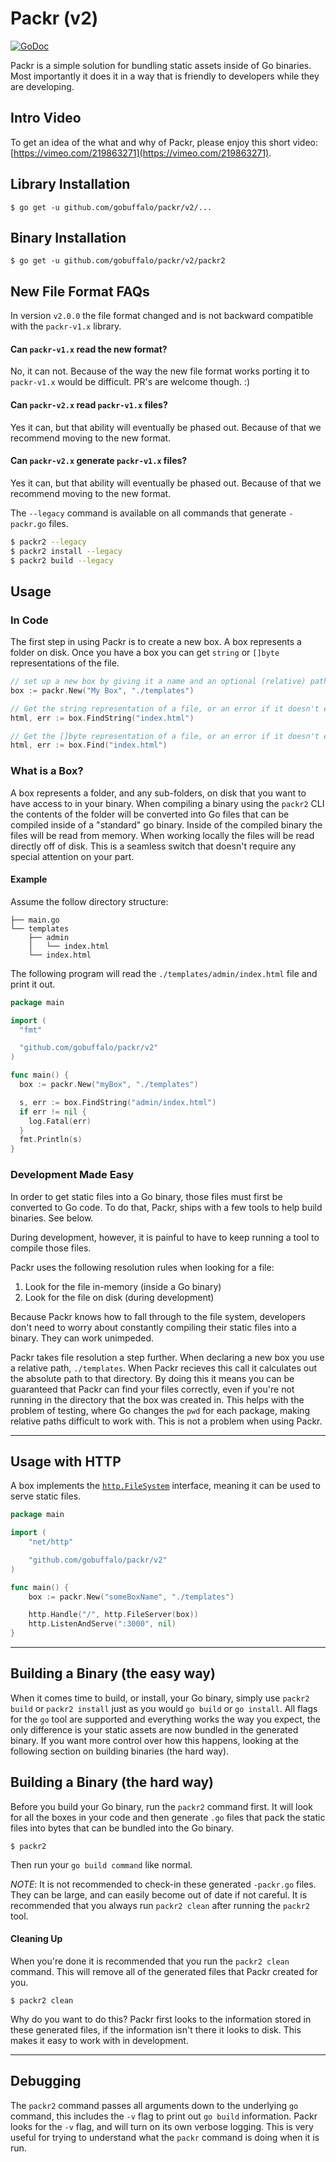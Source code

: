 # Packr (v2)

[![GoDoc](https://godoc.org/github.com/gobuffalo/packr/v2?status.svg)](https://godoc.org/github.com/gobuffalo/packr/v2)

Packr is a simple solution for bundling static assets inside of Go binaries. Most importantly it does it in a way that is friendly to developers while they are developing.

## Intro Video

To get an idea of the what and why of Packr, please enjoy this short video: [https://vimeo.com/219863271](https://vimeo.com/219863271).

## Library Installation

```text
$ go get -u github.com/gobuffalo/packr/v2/...
```

## Binary Installation

```text
$ go get -u github.com/gobuffalo/packr/v2/packr2
```

## New File Format FAQs

In version `v2.0.0` the file format changed and is not backward compatible with the `packr-v1.x` library.

#### Can `packr-v1.x` read the new format?

No, it can not. Because of the way the new file format works porting it to `packr-v1.x` would be difficult. PR's are welcome though. :)

#### Can `packr-v2.x` read `packr-v1.x` files?

Yes it can, but that ability will eventually be phased out. Because of that we recommend moving to the new format.

#### Can `packr-v2.x` generate `packr-v1.x` files?

Yes it can, but that ability will eventually be phased out. Because of that we recommend moving to the new format.

The `--legacy` command is available on all commands that generate `-packr.go` files.

```bash
$ packr2 --legacy
$ packr2 install --legacy
$ packr2 build --legacy
```

## Usage

### In Code

The first step in using Packr is to create a new box. A box represents a folder on disk. Once you have a box you can get `string` or `[]byte` representations of the file.

```go
// set up a new box by giving it a name and an optional (relative) path to a folder on disk:
box := packr.New("My Box", "./templates")

// Get the string representation of a file, or an error if it doesn't exist:
html, err := box.FindString("index.html")

// Get the []byte representation of a file, or an error if it doesn't exist:
html, err := box.Find("index.html")
```

### What is a Box?

A box represents a folder, and any sub-folders, on disk that you want to have access to in your binary. When compiling a binary using the `packr2` CLI the contents of the folder will be converted into Go files that can be compiled inside of a "standard" go binary. Inside of the compiled binary the files will be read from memory. When working locally the files will be read directly off of disk. This is a seamless switch that doesn't require any special attention on your part.

#### Example

Assume the follow directory structure:

```
├── main.go
└── templates
    ├── admin
    │   └── index.html
    └── index.html
```

The following program will read the `./templates/admin/index.html` file and print it out.

```go
package main

import (
  "fmt"

  "github.com/gobuffalo/packr/v2"
)

func main() {
  box := packr.New("myBox", "./templates")

  s, err := box.FindString("admin/index.html")
  if err != nil {
    log.Fatal(err)
  }
  fmt.Println(s)
}
```

### Development Made Easy

In order to get static files into a Go binary, those files must first be converted to Go code. To do that, Packr, ships with a few tools to help build binaries. See below.

During development, however, it is painful to have to keep running a tool to compile those files.

Packr uses the following resolution rules when looking for a file:

1. Look for the file in-memory (inside a Go binary)
1. Look for the file on disk (during development)

Because Packr knows how to fall through to the file system, developers don't need to worry about constantly compiling their static files into a binary. They can work unimpeded.

Packr takes file resolution a step further. When declaring a new box you use a relative path, `./templates`. When Packr recieves this call it calculates out the absolute path to that directory. By doing this it means you can be guaranteed that Packr can find your files correctly, even if you're not running in the directory that the box was created in. This helps with the problem of testing, where Go changes the `pwd` for each package, making relative paths difficult to work with. This is not a problem when using Packr.

---

## Usage with HTTP

A box implements the [`http.FileSystem`](https://golang.org/pkg/net/http/#FileSystemhttps://golang.org/pkg/net/http/#FileSystem) interface, meaning it can be used to serve static files.

```go
package main

import (
	"net/http"

	"github.com/gobuffalo/packr/v2"
)

func main() {
	box := packr.New("someBoxName", "./templates")

	http.Handle("/", http.FileServer(box))
	http.ListenAndServe(":3000", nil)
}
```

---

## Building a Binary (the easy way)

When it comes time to build, or install, your Go binary, simply use `packr2 build` or `packr2 install` just as you would `go build` or `go install`. All flags for the `go` tool are supported and everything works the way you expect, the only difference is your static assets are now bundled in the generated binary. If you want more control over how this happens, looking at the following section on building binaries (the hard way).

## Building a Binary (the hard way)

Before you build your Go binary, run the `packr2` command first. It will look for all the boxes in your code and then generate `.go` files that pack the static files into bytes that can be bundled into the Go binary.

```
$ packr2
```

Then run your `go build command` like normal.

*NOTE*: It is not recommended to check-in these generated `-packr.go` files. They can be large, and can easily become out of date if not careful. It is recommended that you always run `packr2 clean` after running the `packr2` tool.

#### Cleaning Up

When you're done it is recommended that you run the `packr2 clean` command. This will remove all of the generated files that Packr created for you.

```
$ packr2 clean
```

Why do you want to do this? Packr first looks to the information stored in these generated files, if the information isn't there it looks to disk. This makes it easy to work with in development.

---

## Debugging

The `packr2` command passes all arguments down to the underlying `go` command, this includes the `-v` flag to print out `go build` information. Packr looks for the `-v` flag, and will turn on its own verbose logging. This is very useful for trying to understand what the `packr` command is doing when it is run.
